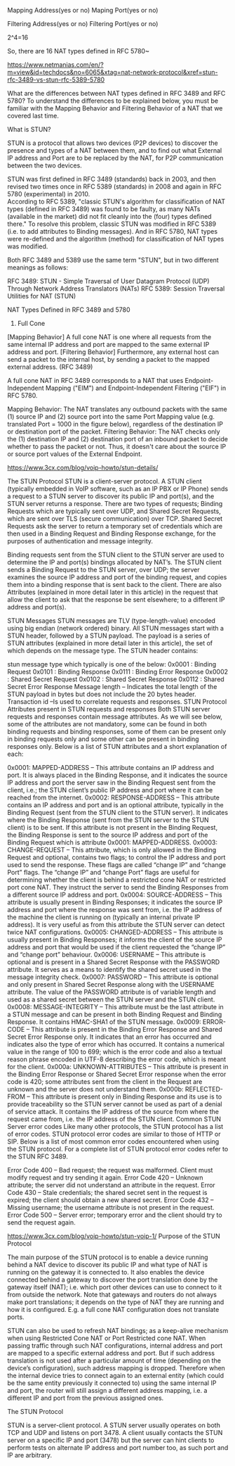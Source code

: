 Mapping Address(yes or no) Maping Port(yes or no)

Filtering Address(yes or no) Filtering Port(yes or no)

2^4=16

So, there are 16 NAT types defined in RFC 5780~

https://www.netmanias.com/en/?m=view&id=techdocs&no=6065&xtag=nat-network-protocol&xref=stun-rfc-3489-vs-stun-rfc-5389-5780

What are the differences between NAT types defined in RFC 3489 and RFC 5780?
To understand the differences to be explained below, you must be familiar with the Mapping Behavior and Filtering Behavior of a NAT that we covered last time.

 

What is STUN?
 

STUN is a protocol that allows two devices (P2P devices) to discover the presence and types of a NAT between them, and to find out what External IP address and Port are to be replaced by the NAT, for P2P communication between the two devices.
 
STUN was first defined in RFC 3489 (standards) back in 2003, and then revised two times once in RFC 5389 (standards) in 2008 and again in RFC 5780 (experimental) in 2010.  
According to RFC 5389, "classic STUN's  algorithm for classification of NAT types (defined in RFC 3489) was found to be faulty, as many NATs (available in the market) did not fit cleanly into the (four) types defined there."
To resolve this problem, classic STUN was modified in RFC 5389 (i.e. to add attributes to Binding messages). And in RFC 5780, NAT types were re-defined and the algorithm (method) for classification of NAT types was modified. 
 
Both RFC 3489 and 5389 use the same term "STUN", but in two different meanings as follows:

RFC 3489: STUN - Simple Traversal of User Datagram Protocol (UDP) Through Network Address Translators (NATs)
RFC 5389: Session Traversal Utilities for NAT (STUN) 
 

 

NAT Types Defined in RFC 3489 and 5780

 

1. Full Cone

 
[Mapping Behavior] A full cone NAT is one where all requests from the same internal IP address and port are mapped to the same external IP address and port.  [Filtering Behavior] Furthermore, any external host can send a packet to the internal host, by sending a packet to the mapped external address. (RFC 3489)

 

A full cone NAT in RFC 3489 corresponds to a NAT that uses Endpoint-Independent Mapping ("EIM") and Endpoint-Independent Filtering ("EIF") in RFC 5780. 

Mapping Behavior: The NAT translates any outbound packets with the same (1) source IP and (2) source port into the same Port Mapping value (e.g. translated Port = 1000 in the figure below), regardless of the destination IP or destination port of the packet.
Filtering Behavior: The NAT checks only the (1) destination IP and (2) destination port of an inbound packet to decide whether to pass the packet or not. Thus, it doesn't care about the source IP or source port values of the External Endpoint. 




https://www.3cx.com/blog/voip-howto/stun-details/

The STUN Protocol
STUN is a client-server protocol. A STUN client (typically embedded in VoIP software, such as an IP PBX or IP Phone) sends a request to a STUN server to discover its public IP and port(s), and the STUN server returns a response. There are two types of requests; Binding Requests which are typically sent over UDP, and Shared Secret Requests, which are sent over TLS (secure communication) over TCP. Shared Secret Requests ask the server to return a temporary set of credentials which are then used in a Binding Request and Binding Response exchange, for the purposes of authentication and message integrity.

Binding requests sent from the STUN client to the STUN server are used to determine the IP and port(s) bindings allocated by NAT’s. The STUN client sends a Binding Request to the STUN server, over UDP; the server examines the source IP address and port of the binding request, and copies them into a binding response that is sent back to the client. There are also Attributes (explained in more detail later in this article) in the request that allow the client to ask that the response be sent elsewhere; to a different IP address and port(s).

STUN Messages
STUN messages are TLV (type-length-value) encoded using big endian (network ordered) binary. All STUN messages start with a STUN header, followed by a STUN payload. The payload is a series of STUN attributes (explained in more detail later in this article), the set of which depends on the message type. The STUN header contains:

stun message type which typically is one of the below:
0x0001 : Binding Request
0x0101 : Binding Response
0x0111 : Binding Error Response
0x0002 : Shared Secret Request
0x0102 : Shared Secret Response
0x0112 : Shared Secret Error Response
Message length – Indicates the total length of the STUN payload in bytes but does not include the 20 bytes header.
Transaction id –Is used to correlate requests and responses.
STUN Protocol Attributes present in STUN requests and responses
Both STUN server requests and responses contain message attributes. As we will see below, some of the attributes are not mandatory, some can be found in both binding requests and binding responses, some of them can be present only in binding requests only and some other can be present in binding responses only. Below is a list of STUN attributes and a short explanation of each:

0x0001: MAPPED-ADDRESS – This attribute contains an IP address and port. It is always placed in the Binding Response, and it indicates the source IP address and port the server saw in the Binding Request sent from the client, i.e.; the STUN client’s public IP address and port where it can be reached from the internet.
0x0002: RESPONSE-ADDRESS – This attribute contains an IP address and port and is an optional attribute, typically in the Binding Request (sent from the STUN client to the STUN server). It indicates where the Binding Response (sent from the STUN server to the STUN client) is to be sent. If this attribute is not present in the Binding Request, the Binding Response is sent to the source IP address and port of the Binding Request which is attribute 0x0001: MAPPED-ADDRESS.
0x0003: CHANGE-REQUEST – This attribute, which is only allowed in the Binding Request and optional, contains two flags; to control the IP address and port used to send the response. These flags are called “change IP” and “change Port” flags. The “change IP” and “change Port” flags are useful for determining whether the client is behind a restricted cone NAT or restricted port cone NAT. They instruct the server to send the Binding Responses from a different source IP address and port.
0x0004: SOURCE-ADDRESS – This attribute is usually present in Binding Responses; it indicates the source IP address and port where the response was sent from, i.e. the IP address of the machine the client is running on (typically an internal private IP address). It is very useful as from this attribute the STUN server can detect twice NAT configurations.
0x0005: CHANGED-ADDRESS – This attribute is usually present in Binding Responses; it informs the client of the source IP address and port that would be used if the client requested the “change IP” and “change port” behaviour.
0x0006: USERNAME – This attribute is optional and is present in a Shared Secret Response with the PASSWORD attribute. It serves as a means to identify the shared secret used in the message integrity check.
0x0007: PASSWORD – This attribute is optional and only present in Shared Secret Response along with the USERNAME attribute. The value of the PASSWORD attribute is of variable length and used as a shared secret between the STUN server and the STUN client.
0x0008: MESSAGE-INTEGRITY – This attribute must be the last attribute in a STUN message and can be present in both Binding Request and Binding Response. It contains HMAC-SHA1 of the STUN message.
0x0009: ERROR-CODE – This attribute is present in the Binding Error Response and Shared Secret Error Response only. It indicates that an error has occurred and indicates also the type of error which has occurred. It contains a numerical value in the range of 100 to 699; which is the error code and also a textual reason phrase encoded in UTF-8 describing the error code, which is meant for the client.
0x000a: UNKNOWN-ATTRIBUTES – This attribute is present in the Binding Error Response or Shared Secret Error response when the error code is 420; some attributes sent from the client in the Request are unknown and the server does not understand them.
0x000b: REFLECTED-FROM – This attribute is present only in Binding Response and its use is to provide traceability so the STUN server cannot be used as part of a denial of service attack. It contains the IP address of the source from where the request came from, i.e. the IP address of the STUN client.
Common STUN Server error codes
Like many other protocols, the STUN protocol has a list of error codes. STUN protocol error codes are similar to those of HTTP or SIP. Below is a list of most common error codes encountered when using the STUN protocol. For a complete list of STUN protocol error codes refer to the STUN RFC 3489.

Error Code 400 – Bad request; the request was malformed. Client must modify request and try sending it again.
Error Code 420 – Unknown attribute; the server did not understand an attribute in the request.
Error Code 430 – Stale credentials; the shared secret sent in the request is expired; the client should obtain a new shared secret.
Error Code 432 – Missing username; the username attribute is not present in the request.
Error Code 500 – Server error; temporary error and the client should try to send the request again.


https://www.3cx.com/blog/voip-howto/stun-voip-1/
Purpose of the STUN Protocol

The main purpose of the STUN protocol is to enable a device running behind a NAT device to discover its public IP and what type of NAT is running on the gateway it is connected to. It also enables the device connected behind a gateway to discover the port translation done by the gateway itself (NAT); i.e. which port other devices can use to connect to it from outside the network. Note that gateways and routers do not always make port translations; it depends on the type of NAT they are running and how it is configured. E.g. a full cone NAT configuration does not translate ports.

STUN can also be used to refresh NAT bindings; as a keep-alive mechanism when using Restricted Cone NAT or Port Restricted cone NAT. When passing traffic through such NAT configurations, internal address and port are mapped to a specific external address and port. But if such address translation is not used after a particular amount of time (depending on the device’s configuration), such address mapping is dropped. Therefore when the internal device tries to connect again to an external entity (which could be the same entity previously it connected to) using the same internal IP and port, the router will still assign a different address mapping, i.e. a different IP and port from the previous assigned ones.

The STUN Protocol

STUN is a server-client protocol. A STUN server usually operates on both TCP and UDP and listens on port 3478. A client usually contacts the STUN server on a specific IP and port (3478) but the server can hint clients to perform tests on alternate IP address and port number too, as such port and IP are arbitrary.
